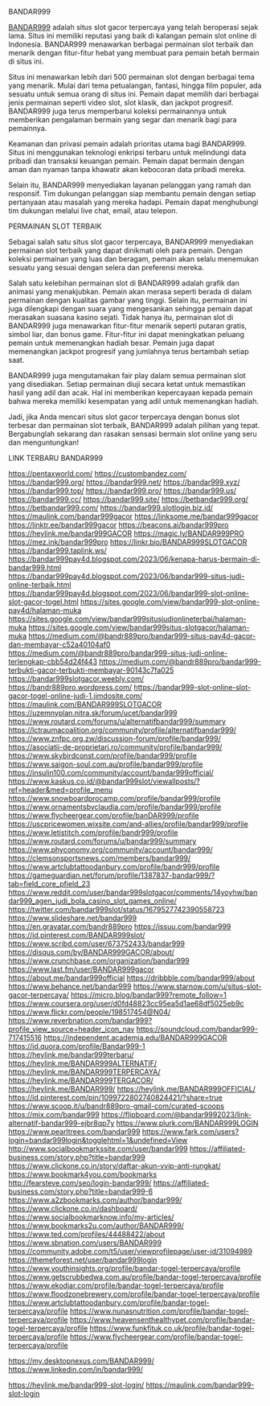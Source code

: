 BANDAR999

[BANDAR999](https://pentaxworld.com/) adalah situs slot gacor terpercaya yang telah beroperasi sejak lama. Situs ini memiliki reputasi yang baik di kalangan pemain slot online di Indonesia. BANDAR999 menawarkan berbagai permainan slot terbaik dan menarik dengan fitur-fitur hebat yang membuat para pemain betah bermain di situs ini.

Situs ini menawarkan lebih dari 500 permainan slot dengan berbagai tema yang menarik. Mulai dari tema petualangan, fantasi, hingga film populer, ada sesuatu untuk semua orang di situs ini. Pemain dapat memilih dari berbagai jenis permainan seperti video slot, slot klasik, dan jackpot progresif. BANDAR999 juga terus memperbarui koleksi permainannya untuk memberikan pengalaman bermain yang segar dan menarik bagi para pemainnya.

Keamanan dan privasi pemain adalah prioritas utama bagi BANDAR999. Situs ini menggunakan teknologi enkripsi terbaru untuk melindungi data pribadi dan transaksi keuangan pemain. Pemain dapat bermain dengan aman dan nyaman tanpa khawatir akan kebocoran data pribadi mereka.

Selain itu, BANDAR999 menyediakan layanan pelanggan yang ramah dan responsif. Tim dukungan pelanggan siap membantu pemain dengan setiap pertanyaan atau masalah yang mereka hadapi. Pemain dapat menghubungi tim dukungan melalui live chat, email, atau telepon.

PERMAINAN SLOT TERBAIK

Sebagai salah satu situs slot gacor terpercaya, BANDAR999 menyediakan permainan slot terbaik yang dapat dinikmati oleh para pemain. Dengan koleksi permainan yang luas dan beragam, pemain akan selalu menemukan sesuatu yang sesuai dengan selera dan preferensi mereka.

Salah satu kelebihan permainan slot di BANDAR999 adalah grafik dan animasi yang menakjubkan. Pemain akan merasa seperti berada di dalam permainan dengan kualitas gambar yang tinggi. Selain itu, permainan ini juga dilengkapi dengan suara yang mengesankan sehingga pemain dapat merasakan suasana kasino sejati.
Tidak hanya itu, permainan slot di BANDAR999 juga menawarkan fitur-fitur menarik seperti putaran gratis, simbol liar, dan bonus game. Fitur-fitur ini dapat meningkatkan peluang pemain untuk memenangkan hadiah besar. Pemain juga dapat memenangkan jackpot progresif yang jumlahnya terus bertambah setiap saat.

BANDAR999 juga mengutamakan fair play dalam semua permainan slot yang disediakan. Setiap permainan diuji secara ketat untuk memastikan hasil yang adil dan acak. Hal ini memberikan kepercayaan kepada pemain bahwa mereka memiliki kesempatan yang adil untuk memenangkan hadiah.

Jadi, jika Anda mencari situs slot gacor terpercaya dengan bonus slot terbesar dan permainan slot terbaik, BANDAR999 adalah pilihan yang tepat. Bergabunglah sekarang dan rasakan sensasi bermain slot online yang seru dan menguntungkan!

LINK TERBARU BANDAR999

https://pentaxworld.com/
https://custombandez.com/
https://bandar999.org/
https://bandar999.net/
https://bandar999.xyz/
https://bandar999.top/
https://bandar999.pro/
https://bandar999.us/
https://bandar999.cc/
https://bandar999.site/
https://betbandar999.org/
https://betbandar999.com/
https://bandar999.slotlogin.biz.id/
https://maulink.com/bandar999gacor
https://linksome.me/bandar999gacor
https://linktr.ee/bandar999gacor
https://beacons.ai/bandar999pro
https://heylink.me/bandar999GACOR
https://magic.ly/BANDAR999PRO
https://mez.ink/bandar999pro
https://linkr.bio/BANDAR999SLOTGACOR
https://bandar999.taplink.ws/
https://bandar999pay4d.blogspot.com/2023/06/kenapa-harus-bermain-di-bandar999.html
https://bandar999pay4d.blogspot.com/2023/06/bandar999-situs-judi-online-terbaik.html
https://bandar999pay4d.blogspot.com/2023/06/bandar999-slot-online-slot-gacor-togel.html
https://sites.google.com/view/bandar999-slot-online-pay4d/halaman-muka
https://sites.google.com/view/bandar999situsjudionlineterbai/halaman-muka
https://sites.google.com/view/bandar999situs-slotgacor/halaman-muka
https://medium.com/@bandr889pro/bandar999-situs-pay4d-gacor-dan-membayar-c52a40104af0
https://medium.com/@bandr889pro/bandar999-situs-judi-online-terlengkap-cbb54d24f443
https://medium.com/@bandr889pro/bandar999-terbukti-gacor-terbukti-membayar-90143c7fa025
https://bandar999slotgacor.weebly.com/
https://bandr889pro.wordpress.com/
https://bandar999-slot-online-slot-gacor-togel-online-judi-1.jimdosite.com/
https://maulink.com/BANDAR999SLOTGACOR
https://uzemnyplan.nitra.sk/forum/ucet/bandar999
https://www.routard.com/forums/u/alternatifbandar999/summary
https://lctraumacoalition.org/community/profile/alternatifbandar999/
https://www.znfpc.org.zw/discussion-forum/profile/bandar999/
https://asociatii-de-proprietari.ro/community/profile/bandar999/
https://www.skybirdconst.com/profile/bandar999/profile
https://www.saigon-soul.com.au/profile/bandar999/profile
https://insulin100.com/community/account/bandar999official/
https://www.kaskus.co.id/@bandar999slot/viewallposts/?ref=header&med=profile_menu
https://www.snowboardprocamp.com/profile/bandar999/profile
https://www.ornamentsbyclaudia.com/profile/bandar999/profile
https://www.flycheergear.com/profile/banDAR999/profile
https://uscpricewomen.wixsite.com/and-allies/profile/bandar999/profile
https://www.letistitch.com/profile/bandr999/profile
https://www.routard.com/forums/u/bandar999/summary
https://www.phyconomy.org/community/account/bandar999/
https://clemsonsportsnews.com/members/bandar999/
https://www.artclubtattoodanbury.com/profile/bandr999/profile
https://gameguardian.net/forum/profile/1387837-bandar999/?tab=field_core_pfield_23
https://www.reddit.com/user/bandar999slotgacor/comments/14yoyhw/bandar999_agen_judi_bola_casino_slot_games_online/
https://twitter.com/bandar999slot/status/1679527742390558723
https://www.slideshare.net/bandar999
https://en.gravatar.com/bandr889pro
https://issuu.com/bandar999
https://id.pinterest.com/BANDAR999slot/
https://www.scribd.com/user/673752433/bandar999
https://disqus.com/by/BANDAR999GACOR/about/
https://www.crunchbase.com/organization/bandar999
https://www.last.fm/user/BANDAR999gacor
https://about.me/bandar999official
https://dribbble.com/bandar999/about
https://www.behance.net/bandar999
https://www.starnow.com/u/situs-slot-gacor-terpercaya/
https://micro.blog/bandar999?remote_follow=1
https://www.coursera.org/user/d0fd48823cc95ea5d1ae68df5025eb9c
https://www.flickr.com/people/198517454@N04/
https://www.reverbnation.com/bandar999?profile_view_source=header_icon_nav
https://soundcloud.com/bandar999-717415516
https://independent.academia.edu/BANDAR999GACOR
https://id.quora.com/profile/Bandar999-1
https://heylink.me/bandar999terbaru/
https://heylink.me/BANDAR999ALTERNATIF/
https://heylink.me/BANDAR999TERPERCAYA/
https://heylink.me/BANDAR999TERGACOR/
https://heylink.me/BANDAR999/
https://heylink.me/BANDAR999OFFICIAL/
https://id.pinterest.com/pin/1099722802740824421/?share=true
https://www.scoop.it/u/bandr889pro-gmail-com/curated-scoops
https://mix.com/bandar999
https://flipboard.com/@bandar9992023/link-alternatif-bandar999-ejbr8qp7y
https://www.plurk.com/BANDAR999LOGIN
https://www.pearltrees.com/bandar999
https://www.fark.com/users?login=bandar999login&togglehtml=1&undefined=View
http://www.socialbookmarkssite.com/user/bandar999
https://affiliated-business.com/story.php?title=bandar999
https://www.clickone.co.in/story/daftar-akun-vvip-anti-rungkat/
https://www.bookmark4you.com/bookmarks
http://fearsteve.com/seo/login-bandar999/
https://affiliated-business.com/story.php?title=bandar999-6
https://www.a2zbookmarks.com/author/bandar999/
https://www.clickone.co.in/dashboard/
https://www.socialbookmarknow.info/my-articles/
https://www.bookmarks2u.com/author/BANDAR999/
https://www.ted.com/profiles/44488422/about
https://www.sbnation.com/users/BANDAR999
https://community.adobe.com/t5/user/viewprofilepage/user-id/31094989
https://themeforest.net/user/bandar999login
https://www.youthinsights.org/profile/bandar-togel-terpercaya/profile
https://www.getscrubbedwa.com.au/profile/bandar-togel-terpercaya/profile
https://www.ekodjar.com/profile/bandar-togel-terpercaya/profile
https://www.floodzonebrewery.com/profile/bandar-togel-terpercaya/profile
https://www.artclubtattoodanbury.com/profile/bandar-togel-terpercaya/profile
https://www.nunasnutrition.com/profile/bandar-togel-terpercaya/profile
https://www.heavensenthealthypet.com/profile/bandar-togel-terpercaya/profile
https://www.funkfituk.co.uk/profile/bandar-togel-terpercaya/profile
https://www.flycheergear.com/profile/bandar-togel-terpercaya/profile

https://my.desktopnexus.com/BANDAR999/
https://www.linkedin.com/in/bandar999/


https://heylink.me/bandar999-slot-login/
https://maulink.com/bandar999-slot-login

